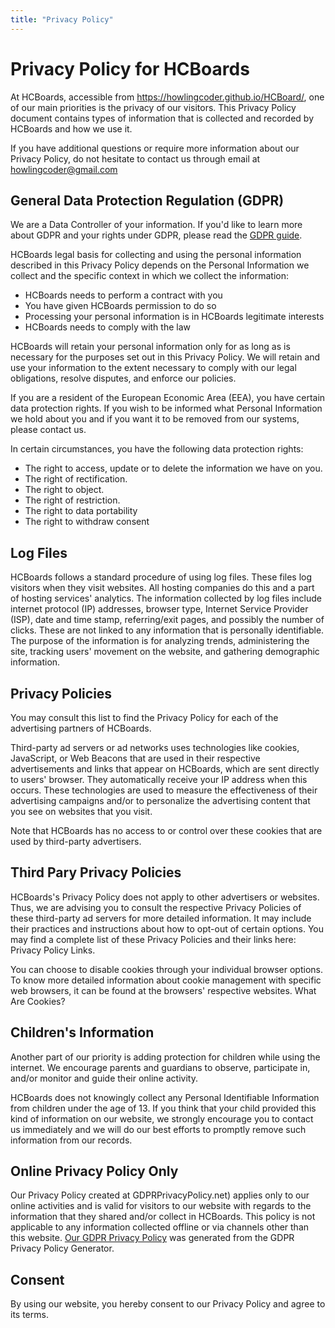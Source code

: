 ```yaml
---
title: "Privacy Policy"
---
```


# Privacy Policy for HCBoards

At HCBoards, accessible from https://howlingcoder.github.io/HCBoard/, one of our main priorities is the privacy of our visitors. This Privacy Policy document contains types of information that is collected and recorded by HCBoards and how we use it.

If you have additional questions or require more information about our Privacy Policy, do not hesitate to contact us through email at howlingcoder@gmail.com

## General Data Protection Regulation (GDPR)

We are a Data Controller of your information. If you'd like to learn more about GDPR and your rights under GDPR, please read the [GDPR guide](https://www.freeprivacypolicy.com/blog/gdpr-privacy-policy/).

HCBoards legal basis for collecting and using the personal information described in this Privacy Policy depends on the Personal Information we collect and the specific context in which we collect the information:

*   HCBoards needs to perform a contract with you
*   You have given HCBoards permission to do so
*   Processing your personal information is in HCBoards legitimate interests
*   HCBoards needs to comply with the law

HCBoards will retain your personal information only for as long as is necessary for the purposes set out in this Privacy Policy. We will retain and use your information to the extent necessary to comply with our legal obligations, resolve disputes, and enforce our policies.

If you are a resident of the European Economic Area (EEA), you have certain data protection rights. If you wish to be informed what Personal Information we hold about you and if you want it to be removed from our systems, please contact us.

In certain circumstances, you have the following data protection rights:

*   The right to access, update or to delete the information we have on you.
*   The right of rectification.
*   The right to object.
*   The right of restriction.
*   The right to data portability
*   The right to withdraw consent

## Log Files

HCBoards follows a standard procedure of using log files. These files log visitors when they visit websites. All hosting companies do this and a part of hosting services' analytics. The information collected by log files include internet protocol (IP) addresses, browser type, Internet Service Provider (ISP), date and time stamp, referring/exit pages, and possibly the number of clicks. These are not linked to any information that is personally identifiable. The purpose of the information is for analyzing trends, administering the site, tracking users' movement on the website, and gathering demographic information.

## Privacy Policies

You may consult this list to find the Privacy Policy for each of the advertising partners of HCBoards.

Third-party ad servers or ad networks uses technologies like cookies, JavaScript, or Web Beacons that are used in their respective advertisements and links that appear on HCBoards, which are sent directly to users' browser. They automatically receive your IP address when this occurs. These technologies are used to measure the effectiveness of their advertising campaigns and/or to personalize the advertising content that you see on websites that you visit.

Note that HCBoards has no access to or control over these cookies that are used by third-party advertisers.

## Third Pary Privacy Policies

HCBoards's Privacy Policy does not apply to other advertisers or websites. Thus, we are advising you to consult the respective Privacy Policies of these third-party ad servers for more detailed information. It may include their practices and instructions about how to opt-out of certain options. You may find a complete list of these Privacy Policies and their links here: Privacy Policy Links.

You can choose to disable cookies through your individual browser options. To know more detailed information about cookie management with specific web browsers, it can be found at the browsers' respective websites. What Are Cookies?

## Children's Information

Another part of our priority is adding protection for children while using the internet. We encourage parents and guardians to observe, participate in, and/or monitor and guide their online activity.

HCBoards does not knowingly collect any Personal Identifiable Information from children under the age of 13\. If you think that your child provided this kind of information on our website, we strongly encourage you to contact us immediately and we will do our best efforts to promptly remove such information from our records.

## Online Privacy Policy Only

Our Privacy Policy created at GDPRPrivacyPolicy.net) applies only to our online activities and is valid for visitors to our website with regards to the information that they shared and/or collect in HCBoards. This policy is not applicable to any information collected offline or via channels other than this website. [Our GDPR Privacy Policy](https://gdprprivacypolicy.net) was generated from the GDPR Privacy Policy Generator.

## Consent

By using our website, you hereby consent to our Privacy Policy and agree to its terms.

